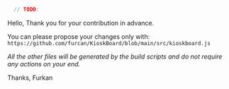 ```js
  // TODO:
```

Hello,
Thank you for your contribution in advance.

You can please propose your changes only with:
`https://github.com/furcan/KioskBoard/blob/main/src/kioskboard.js`

_All the other files will be generated by the build scripts and do not require any actions on your end._

Thanks,
Furkan
